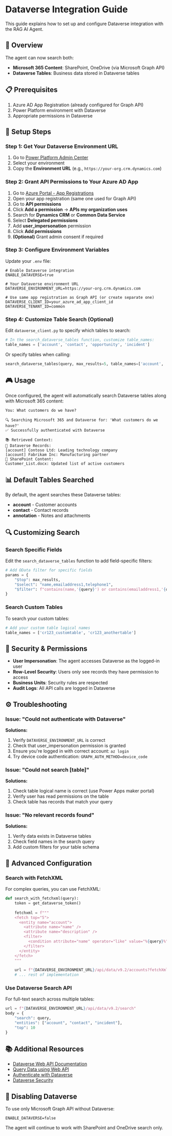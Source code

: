 # Dataverse Integration Guide

This guide explains how to set up and configure Dataverse integration with the RAG AI Agent.

## 🎯 Overview

The agent can now search both:
- **Microsoft 365 Content**: SharePoint, OneDrive (via Microsoft Graph API)
- **Dataverse Tables**: Business data stored in Dataverse tables

## 📋 Prerequisites

1. Azure AD App Registration (already configured for Graph API)
2. Power Platform environment with Dataverse
3. Appropriate permissions in Dataverse

## 🔧 Setup Steps

### Step 1: Get Your Dataverse Environment URL

1. Go to [Power Platform Admin Center](https://admin.powerplatform.microsoft.com/)
2. Select your environment
3. Copy the **Environment URL** (e.g., `https://your-org.crm.dynamics.com`)

### Step 2: Grant API Permissions to Your Azure AD App

1. Go to [Azure Portal - App Registrations](https://portal.azure.com/#view/Microsoft_AAD_RegisteredApps)
2. Open your app registration (same one used for Graph API)
3. Go to **API permissions**
4. Click **Add a permission** → **APIs my organization uses**
5. Search for **Dynamics CRM** or **Common Data Service**
6. Select **Delegated permissions**
7. Add **user_impersonation** permission
8. Click **Add permissions**
9. **(Optional)** Grant admin consent if required

### Step 3: Configure Environment Variables

Update your `.env` file:

```env
# Enable Dataverse integration
ENABLE_DATAVERSE=true

# Your Dataverse environment URL
DATAVERSE_ENVIRONMENT_URL=https://your-org.crm.dynamics.com

# Use same app registration as Graph API (or create separate one)
DATAVERSE_CLIENT_ID=your_azure_ad_app_client_id
DATAVERSE_TENANT_ID=common
```

### Step 4: Customize Table Search (Optional)

Edit `dataverse_client.py` to specify which tables to search:

```python
# In the search_dataverse_tables function, customize table_names:
table_names = ['account', 'contact', 'opportunity', 'incident']
```

Or specify tables when calling:

```python
search_dataverse_tables(query, max_results=5, table_names=['account', 'contact'])
```

## 🎮 Usage

Once configured, the agent will automatically search Dataverse tables along with Microsoft 365 content:

```
You: What customers do we have?

🔍 Searching Microsoft 365 and Dataverse for: 'What customers do we have?'
✅ Successfully authenticated with Dataverse

📚 Retrieved Context:
💾 Dataverse Records:
[account] Contoso Ltd: Leading technology company
[account] Fabrikam Inc: Manufacturing partner
📄 SharePoint Content:
Customer_List.docx: Updated list of active customers
```

## 📊 Default Tables Searched

By default, the agent searches these Dataverse tables:
- **account** - Customer accounts
- **contact** - Contact records
- **annotation** - Notes and attachments

## 🔍 Customizing Search

### Search Specific Fields

Edit the `search_dataverse_tables` function to add field-specific filters:

```python
# Add OData filter for specific fields
params = {
    "$top": max_results,
    "$select": "name,emailaddress1,telephone1",
    "$filter": f"contains(name,'{query}') or contains(emailaddress1,'{query}')"
}
```

### Search Custom Tables

To search your custom tables:

```python
# Add your custom table logical names
table_names = ['cr123_customtable', 'cr123_anothertable']
```

## 🔐 Security & Permissions

- **User Impersonation**: The agent accesses Dataverse as the logged-in user
- **Row-Level Security**: Users only see records they have permission to access
- **Business Units**: Security rules are respected
- **Audit Logs**: All API calls are logged in Dataverse

## ⚙️ Troubleshooting

### Issue: "Could not authenticate with Dataverse"

**Solutions:**
1. Verify `DATAVERSE_ENVIRONMENT_URL` is correct
2. Check that user_impersonation permission is granted
3. Ensure you're logged in with correct account: `az login`
4. Try device code authentication: `GRAPH_AUTH_METHOD=device_code`

### Issue: "Could not search [table]"

**Solutions:**
1. Check table logical name is correct (use Power Apps maker portal)
2. Verify user has read permissions on the table
3. Check table has records that match your query

### Issue: "No relevant records found"

**Solutions:**
1. Verify data exists in Dataverse tables
2. Check field names in the search query
3. Add custom filters for your table schema

## 🚀 Advanced Configuration

### Search with FetchXML

For complex queries, you can use FetchXML:

```python
def search_with_fetchxml(query):
    token = get_dataverse_token()
    
    fetchxml = f"""
    <fetch top="5">
      <entity name="account">
        <attribute name="name" />
        <attribute name="description" />
        <filter>
          <condition attribute="name" operator="like" value="%{query}%" />
        </filter>
      </entity>
    </fetch>
    """
    
    url = f"{DATAVERSE_ENVIRONMENT_URL}/api/data/v9.2/accounts?fetchXml={fetchxml}"
    # ... rest of implementation
```

### Use Dataverse Search API

For full-text search across multiple tables:

```python
url = f"{DATAVERSE_ENVIRONMENT_URL}/api/data/v9.2/search"
body = {
    "search": query,
    "entities": ["account", "contact", "incident"],
    "top": 10
}
```

## 📚 Additional Resources

- [Dataverse Web API Documentation](https://learn.microsoft.com/power-apps/developer/data-platform/webapi/overview)
- [Query Data using Web API](https://learn.microsoft.com/power-apps/developer/data-platform/webapi/query-data-web-api)
- [Authenticate with Dataverse](https://learn.microsoft.com/power-apps/developer/data-platform/authenticate-oauth)
- [Dataverse Security](https://learn.microsoft.com/power-apps/developer/data-platform/security-concepts)

## 🔄 Disabling Dataverse

To use only Microsoft Graph API without Dataverse:

```env
ENABLE_DATAVERSE=false
```

The agent will continue to work with SharePoint and OneDrive search only.
